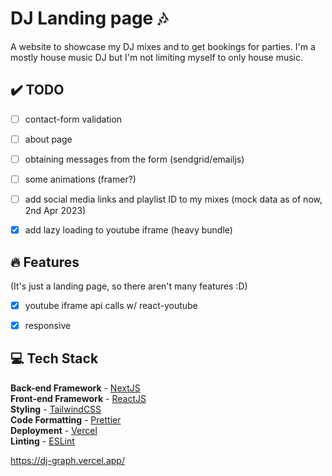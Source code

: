 # DJ Landing page 🎶

A website to showcase my DJ mixes and to get bookings for parties. I'm a mostly house music DJ but I'm not limiting myself to only house music.

## ✔️ TODO

- [ ] contact-form validation
- [ ] about page
- [ ] obtaining messages from the form (sendgrid/emailjs)
- [ ] some animations (framer?)
- [ ] add social media links and playlist ID to my mixes (mock data as of now, 2nd Apr 2023)
- [x] add lazy loading to youtube iframe (heavy bundle)



## 🔥 Features
 (It's just a landing page, so there aren't many features :D)


- [x] youtube iframe api calls w/ react-youtube
- [x] responsive


## 💻 Tech Stack

**Back-end Framework** - [NextJS](https://nextjs.org/)  
**Front-end Framework** - [ReactJS](https://reactjs.org/)  
**Styling** - [TailwindCSS](https://tailwindcss.com/)  
**Code Formatting** - [Prettier](https://prettier.io/)  
**Deployment** - [Vercel](https://vercel.com/)  
**Linting** - [ESLint](https://eslint.org)  
 
https://dj-graph.vercel.app/
